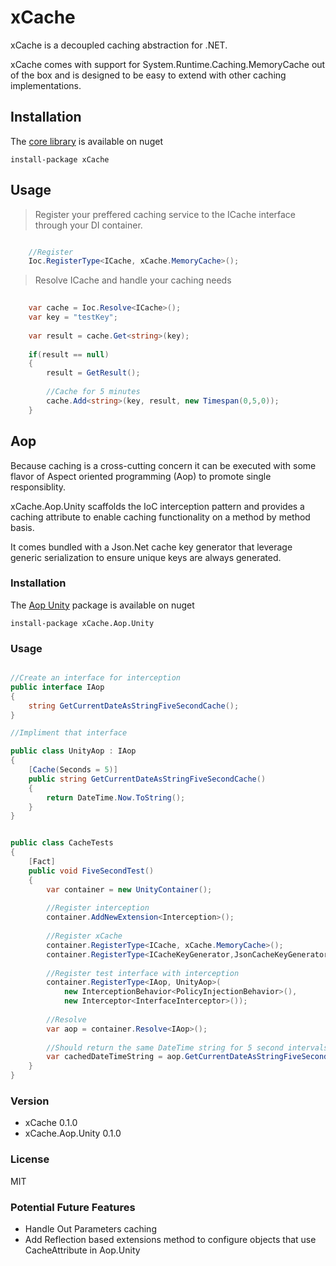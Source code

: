 # xCache

xCache is a decoupled caching abstraction for .NET. 

xCache comes with support for System.Runtime.Caching.MemoryCache out of the box and is designed to be easy to extend with other caching implementations.

## Installation

The [core library] is available on nuget 

`install-package xCache`

## Usage

> Register your preffered caching service to the ICache interface through your DI container.

```csharp

	//Register
	Ioc.RegisterType<ICache, xCache.MemoryCache>();

```

> Resolve ICache and handle your caching needs

```csharp
	
	var cache = Ioc.Resolve<ICache>();
	var key = "testKey";
	
	var result = cache.Get<string>(key);
	
	if(result == null)
	{
		result = GetResult();
		
		//Cache for 5 minutes
		cache.Add<string>(key, result, new Timespan(0,5,0));
	}
```

## Aop

Because caching is a cross-cutting concern it can be executed with some flavor of Aspect oriented programming (Aop) to promote single responsiblity. 

xCache.Aop.Unity scaffolds the IoC interception pattern and provides a caching attribute to enable caching functionality on a method by method basis.

It comes bundled with a Json.Net cache key generator that leverage generic serialization to ensure unique keys are always generated.

### Installation

The [Aop Unity] package is available on nuget 

`install-package xCache.Aop.Unity`

### Usage

```csharp

//Create an interface for interception
public interface IAop
{
    string GetCurrentDateAsStringFiveSecondCache();
}

//Impliment that interface

public class UnityAop : IAop
{
    [Cache(Seconds = 5)]
    public string GetCurrentDateAsStringFiveSecondCache()
    {
        return DateTime.Now.ToString();
    }
}

```

```csharp

public class CacheTests 
{
	[Fact]
	public void FiveSecondTest()
	{
		var container = new UnityContainer();
		
		//Register interception
		container.AddNewExtension<Interception>();
		
		//Register xCache
		container.RegisterType<ICache, xCache.MemoryCache>();
		container.RegisterType<ICacheKeyGenerator,JsonCacheKeyGenerator>();
		
		//Register test interface with interception
		container.RegisterType<IAop, UnityAop>(
		    new InterceptionBehavior<PolicyInjectionBehavior>(),
		    new Interceptor<InterfaceInterceptor>());
		
		//Resolve
		var aop = container.Resolve<IAop>();
		
		//Should return the same DateTime string for 5 second intervals
		var cachedDateTimeString = aop.GetCurrentDateAsStringFiveSecondCache();
	}
}

```


### Version
* xCache 0.1.0
* xCache.Aop.Unity 0.1.0

### License
MIT

### Potential Future Features
* Handle Out Parameters caching
* Add Reflection based extensions method to configure objects that use CacheAttribute in Aop.Unity

[core library]:https://www.nuget.org/packages/xCache/
[Aop Unity]:https://www.nuget.org/packages/xCache.Aop.Unity/